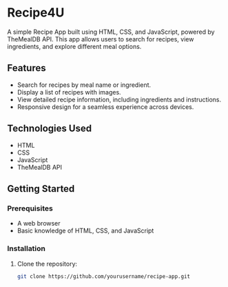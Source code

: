 # Recipe4U

A simple Recipe App built using HTML, CSS, and JavaScript, powered by TheMealDB API. This app allows users to search for recipes, view ingredients, and explore different meal options.

## Features

- Search for recipes by meal name or ingredient.
- Display a list of recipes with images.
- View detailed recipe information, including ingredients and instructions.
- Responsive design for a seamless experience across devices.

## Technologies Used

- HTML
- CSS
- JavaScript
- TheMealDB API

## Getting Started

### Prerequisites

- A web browser
- Basic knowledge of HTML, CSS, and JavaScript

### Installation

1. Clone the repository:

   ```bash
   git clone https://github.com/yourusername/recipe-app.git
